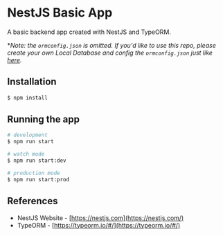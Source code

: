 # NestJS Basic App
A basic backend app created with NestJS and TypeORM.

**Note: the `ormconfig.json` is omitted. If you'd like to use this repo, please create your own Local Database and config the `ormconfig.json` just like [here](https://typeorm.io/#/using-ormconfig).*

## Installation

```bash
$ npm install
```

## Running the app

```bash
# development
$ npm run start

# watch mode
$ npm run start:dev

# production mode
$ npm run start:prod
```

## References
- NestJS Website - [https://nestjs.com](https://nestjs.com/)
- TypeORM - [https://typeorm.io/#/](https://typeorm.io/#/)
